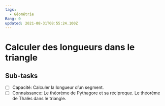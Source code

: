 ```yaml
---
tags:
  - Géométrie
Rang: 0
updated: 2021-08-31T08:55:24.100Z
---
```


# Calculer des longueurs dans le triangle

## Sub-tasks

- [ ] Capacité: Calculer la longueur d’un segment.
- [ ] Connaissance: Le théorème de Pythagore et sa réciproque. Le théorème de Thalès dans le triangle.
